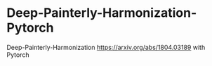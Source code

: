# Deep-Painterly-Harmonization-Pytorch
Deep-Painterly-Harmonization https://arxiv.org/abs/1804.03189 with Pytorch
